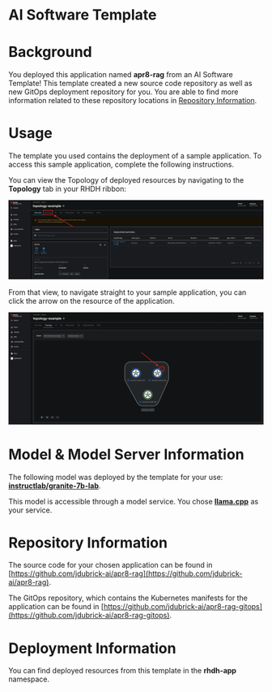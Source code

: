# AI Software Template

# Background

You deployed this application named **apr8-rag** from an AI Software Template! This template created a new source code repository as well as new GitOps deployment repository for you. You are able to find more information related to these repository locations in [Repository Information](#repository-information).

# Usage

The template you used contains the deployment of a sample application. To access this sample application, complete the following instructions.

You can view the Topology of deployed resources by navigating to the **Topology** tab in your RHDH ribbon:

![Topology Ribbon](./images/topology-ribbon.png)

From that view, to navigate straight to your sample application, you can click the arrow on the resource of the application.

![Topology View Application Link](./images/topology-app-link.png)

# Model & Model Server Information
The following model was deployed by the template for your use: **[instructlab/granite-7b-lab](https://huggingface.co/instructlab/granite-7b-lab)**.

This model is accessible through a model service. You chose **[llama.cpp]( https://github.com/containers/ai-lab-recipes/tree/main/model_servers/llamacpp_python)** as your service.

# Repository Information

The source code for your chosen application can be found in [https://github.com/jdubrick-ai/apr8-rag](https://github.com/jdubrick-ai/apr8-rag).

The GitOps repository, which contains the Kubernetes manifests for the application can be found in 
[https://github.com/jdubrick-ai/apr8-rag-gitops](https://github.com/jdubrick-ai/apr8-rag-gitops). 

# Deployment Information

You can find deployed resources from this template in the **rhdh-app** namespace.
